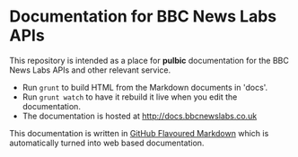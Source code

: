 # Documentation for BBC News Labs APIs

This repository is intended as a place for **pulbic** documentation for the BBC News Labs APIs and other relevant service.

* Run `grunt` to build HTML from the Markdown documents in 'docs'.
* Run `grunt watch` to have it rebuild it live when you edit the documentation.
* The documentation is hosted at http://docs.bbcnewslabs.co.uk


This documentation is written in [GitHub Flavoured Markdown](https://help.github.com/articles/github-flavored-markdown/) which is automatically turned into web based documentation.